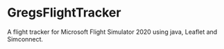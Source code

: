 # GregsFlightTracker
A flight tracker for Microsoft Flight Simulator 2020 using java, Leaflet and Simconnect.
